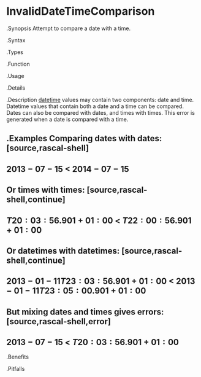 # InvalidDateTimeComparison

.Synopsis
Attempt to compare a date with a time.

.Syntax

.Types

.Function
       
.Usage

.Details

.Description
[datetime]((Rascal:Values-DateTime)) values may contain two components: date and time.
Datetime values that contain both a date and a time can be compared.
Dates can also be compared with dates, and times with times.
This error is generated when a date is compared with a time.

.Examples
Comparing dates with dates:
[source,rascal-shell]
----
$2013-07-15$ < $2014-07-15$
----
Or times with times:
[source,rascal-shell,continue]
----
$T20:03:56.901+01:00$ < $T22:00:56.901+01:00$
----
Or datetimes with datetimes:
[source,rascal-shell,continue]
----
$2013-01-11T23:03:56.901+01:00$ < $2013-01-11T23:05:00.901+01:00$
----
But mixing dates and times gives errors:
[source,rascal-shell,error]
----
$2013-07-15$ < $T20:03:56.901+01:00$
----

.Benefits

.Pitfalls

